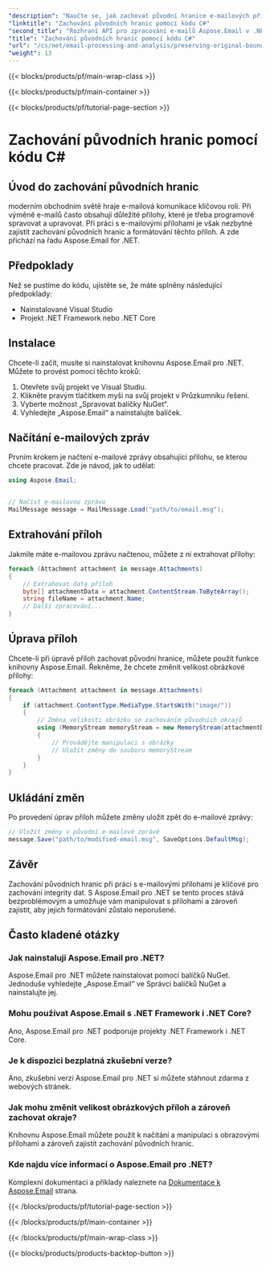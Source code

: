 ```yaml
---
"description": "Naučte se, jak zachovat původní hranice e-mailových příloh pomocí C# a Aspose.Email pro .NET. Podrobný návod se zdrojovým kódem."
"linktitle": "Zachování původních hranic pomocí kódu C#"
"second_title": "Rozhraní API pro zpracování e-mailů Aspose.Email v .NET"
"title": "Zachování původních hranic pomocí kódu C#"
"url": "/cs/net/email-processing-and-analysis/preserving-original-boundaries-using-csharp-code/"
"weight": 13
---
```


{{< blocks/products/pf/main-wrap-class >}}

{{< blocks/products/pf/main-container >}}

{{< blocks/products/pf/tutorial-page-section >}}

# Zachování původních hranic pomocí kódu C#


## Úvod do zachování původních hranic

moderním obchodním světě hraje e-mailová komunikace klíčovou roli. Při výměně e-mailů často obsahují důležité přílohy, které je třeba programově spravovat a upravovat. Při práci s e-mailovými přílohami je však nezbytné zajistit zachování původních hranic a formátování těchto příloh. A zde přichází na řadu Aspose.Email for .NET.

## Předpoklady

Než se pustíme do kódu, ujistěte se, že máte splněny následující předpoklady:

- Nainstalované Visual Studio
- Projekt .NET Framework nebo .NET Core

## Instalace

Chcete-li začít, musíte si nainstalovat knihovnu Aspose.Email pro .NET. Můžete to provést pomocí těchto kroků:

1. Otevřete svůj projekt ve Visual Studiu.
2. Klikněte pravým tlačítkem myši na svůj projekt v Průzkumníku řešení.
3. Vyberte možnost „Spravovat balíčky NuGet“.
4. Vyhledejte „Aspose.Email“ a nainstalujte balíček.

## Načítání e-mailových zpráv

Prvním krokem je načtení e-mailové zprávy obsahující přílohu, se kterou chcete pracovat. Zde je návod, jak to udělat:

```csharp
using Aspose.Email;


// Načíst e-mailovou zprávu
MailMessage message = MailMessage.Load("path/to/email.msg");
```

## Extrahování příloh

Jakmile máte e-mailovou zprávu načtenou, můžete z ní extrahovat přílohy:

```csharp
foreach (Attachment attachment in message.Attachments)
{
    // Extrahovat data příloh
    byte[] attachmentData = attachment.ContentStream.ToByteArray();
    string fileName = attachment.Name;
    // Další zpracování...
}
```

## Úprava příloh

Chcete-li při úpravě příloh zachovat původní hranice, můžete použít funkce knihovny Aspose.Email. Řekněme, že chcete změnit velikost obrázkové přílohy:

```csharp
foreach (Attachment attachment in message.Attachments)
{
    if (attachment.ContentType.MediaType.StartsWith("image/"))
    {
        // Změna velikosti obrázku se zachováním původních okrajů
        using (MemoryStream memoryStream = new MemoryStream(attachmentData))
        {
            // Provádějte manipulaci s obrázky
            // Uložit změny do souboru memoryStream
        }
    }
}
```

## Ukládání změn

Po provedení úprav příloh můžete změny uložit zpět do e-mailové zprávy:

```csharp
// Uložit změny v původní e-mailové zprávě
message.Save("path/to/modified-email.msg", SaveOptions.DefaultMsg);
```

## Závěr

Zachování původních hranic při práci s e-mailovými přílohami je klíčové pro zachování integrity dat. S Aspose.Email pro .NET se tento proces stává bezproblémovým a umožňuje vám manipulovat s přílohami a zároveň zajistit, aby jejich formátování zůstalo neporušené.

## Často kladené otázky

### Jak nainstaluji Aspose.Email pro .NET?

Aspose.Email pro .NET můžete nainstalovat pomocí balíčků NuGet. Jednoduše vyhledejte „Aspose.Email“ ve Správci balíčků NuGet a nainstalujte jej.

### Mohu používat Aspose.Email s .NET Framework i .NET Core?

Ano, Aspose.Email pro .NET podporuje projekty .NET Framework i .NET Core.

### Je k dispozici bezplatná zkušební verze?

Ano, zkušební verzi Aspose.Email pro .NET si můžete stáhnout zdarma z webových stránek.

### Jak mohu změnit velikost obrázkových příloh a zároveň zachovat okraje?

Knihovnu Aspose.Email můžete použít k načítání a manipulaci s obrazovými přílohami a zároveň zajistit zachování původních hranic.

### Kde najdu více informací o Aspose.Email pro .NET?

Komplexní dokumentaci a příklady naleznete na [Dokumentace k Aspose.Email](https://reference.aspose.com/email/net/) strana.

{{< /blocks/products/pf/tutorial-page-section >}}

{{< /blocks/products/pf/main-container >}}

{{< /blocks/products/pf/main-wrap-class >}}

{{< blocks/products/products-backtop-button >}}